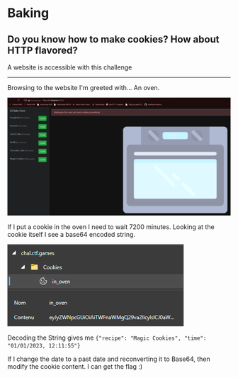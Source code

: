 # Baking
## Do you know how to make cookies? How about HTTP flavored?

A website is accessible with this challenge

---

Browsing to the website I'm greeted with... An oven.

![Alt text](image.png)

If I put a cookie in the oven I need to wait 7200 minutes. Looking at the cookie itself I see a base64 encoded string.

![Alt text](image-1.png)

Decoding the String gives me `{"recipe": "Magic Cookies", "time": "01/01/2023, 12:11:55"}`

If I change the date to a past date and reconverting it to Base64, then modify the cookie content. I can get the flag :)

